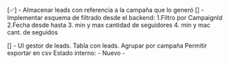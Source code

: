 [✅] - Almacenar leads con referencia a la campaña que lo generó
[] - Implementar esquema de filtrado desde el backend:
    1.Filtro por CampaignId
    2.Fecha desde hasta
    3. min y max cantidad de seguidores
    4. min y mac cant. de seguidos
    
[] - UI gestor de leads. Tabla con leads.
Agrupar por campaña
Permitir exportar en csv
Estado interno:
    - Nuevo
    - 


